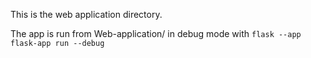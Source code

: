 This is the web application directory.

The app is run from Web-application/ in debug mode with `flask --app flask-app run --debug`
